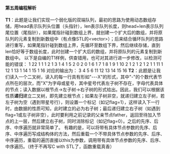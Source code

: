 #### 第五周编程解析 ####
**T1**：此题是让我们实现一个弱化版的双端队列，最初的思路为使用动态数组存储，用head表示队列头位置（头指针），len表示队列长度，则head+len表示队列尾位置（尾指针），如果尾指针碰到数组上界，就创建一个扩大后的数组，并将原队列的元素复制到新数组中（有点像STL的\<vector>）；后来结合循环队列的思路进行重写，如果尾指针碰到数组上界，先循环至数组下界，然后继续存储，直到len恰好等于数组长度，此时创建一个扩大后的数组，并将原队列的元素复制到新数组中。
以下是自编的T1样例，供查错用，也可对其进行进一步修改，以检测可能的错误：
1
22
1 1
1 2
1 3
1 4
1 5
2 0
2 0
1 6
1 7
1 8
1 9
1 10
2 1
2 1
2 1
2 1
1 11
1 12
1 13
1 14
1 15
1 16
对应的输出为：
3 4 5 6 11 12 13 14 15 16
**T2**：此题是让我们读入一个二叉树，读入的每一行具有形如"---X"的形式，其中"-"的个数代表节点所在的层次，而"X"为字母或星号，其中星号代表左子树不存在，字母代表具体的节点；读入数据以根节点->左子树->右子树的形式给出。因此，我们可以根据该性质**递归**建立二叉树，即先建立根节点；如果左子树非空，就递归建立左子树，若左子树为空（遇到带星号行），则设置一个标记（如记flag=1），这样读入下一行时，由数据的性质可知，此时建立的必为右子树；最后递归建立右子树（如遇到flag=1或左子树非空），此时要利用之前记录的父亲节点father，返回至待加入节点的上一层，然后建立右子树，同时消除标记（如记flag=0）。之后的先序、后序、中序遍历就非常简单了。
有趣的是，可以将带有具体节点参数的先序、后序、中序遍历写成结构体的方法，然后重载一个不带具体节点参数的先序、后序、中序遍历，重载的遍历直接以this为参数，调用带有具体节点参数的先序、后序、中序遍历。（终于不再写C with STL了，函数重载真香）